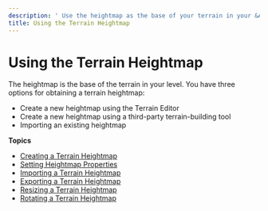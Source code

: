 ```yaml
---
description: ' Use the heightmap as the base of your terrain in your &ALY; level. '
title: Using the Terrain Heightmap
---
```

# Using the Terrain Heightmap<a name="terrain-heightmap-intro"></a>

The heightmap is the base of the terrain in your level\. You have three options for obtaining a terrain heightmap:
+ Create a new heightmap using the Terrain Editor
+ Create a new heightmap using a third\-party terrain\-building tool
+ Importing an existing heightmap

**Topics**
+ [Creating a Terrain Heightmap](/docs/userguide/terrain/heightmap-create.md)
+ [Setting Heightmap Properties](/docs/userguide/terrain/editor-ref.md)
+ [Importing a Terrain Heightmap](/docs/userguide/terrain/heightmap-import.md)
+ [Exporting a Terrain Heightmap](/docs/userguide/terrain/heightmap-export.md)
+ [Resizing a Terrain Heightmap](/docs/userguide/terrain/heightmap-resize.md)
+ [Rotating a Terrain Heightmap](/docs/userguide/terrain/heightmap-rotate.md)